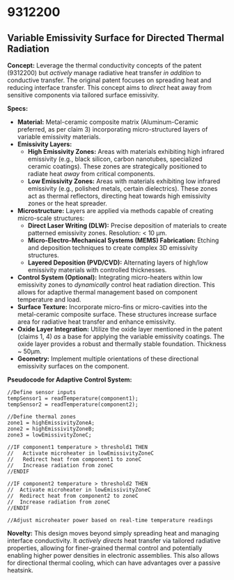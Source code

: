 # 9312200

## Variable Emissivity Surface for Directed Thermal Radiation

**Concept:** Leverage the thermal conductivity concepts of the patent (9312200) but *actively* manage radiative heat transfer *in addition* to conductive transfer. The original patent focuses on spreading heat and reducing interface transfer. This concept aims to *direct* heat away from sensitive components via tailored surface emissivity.

**Specs:**

*   **Material:** Metal-ceramic composite matrix (Aluminum-Ceramic preferred, as per claim 3) incorporating micro-structured layers of variable emissivity materials.
*   **Emissivity Layers:**
    *   **High Emissivity Zones:** Areas with materials exhibiting high infrared emissivity (e.g., black silicon, carbon nanotubes, specialized ceramic coatings). These zones are strategically positioned to radiate heat *away* from critical components.
    *   **Low Emissivity Zones:** Areas with materials exhibiting low infrared emissivity (e.g., polished metals, certain dielectrics). These zones act as thermal reflectors, directing heat towards high emissivity zones or the heat spreader.
*   **Microstructure:**  Layers are applied via methods capable of creating micro-scale structures:
    *   **Direct Laser Writing (DLW):** Precise deposition of materials to create patterned emissivity zones. Resolution: < 10 μm.
    *   **Micro-Electro-Mechanical Systems (MEMS) Fabrication:** Etching and deposition techniques to create complex 3D emissivity structures.
    *   **Layered Deposition (PVD/CVD):** Alternating layers of high/low emissivity materials with controlled thicknesses.
*   **Control System (Optional):** Integrating micro-heaters within low emissivity zones to *dynamically* control heat radiation direction. This allows for adaptive thermal management based on component temperature and load.
*   **Surface Texture:** Incorporate micro-fins or micro-cavities into the metal-ceramic composite surface. These structures increase surface area for radiative heat transfer and enhance emissivity.
*   **Oxide Layer Integration:** Utilize the oxide layer mentioned in the patent (claims 1, 4) *as* a base for applying the variable emissivity coatings. The oxide layer provides a robust and thermally stable foundation. Thickness ~ 50μm.
*   **Geometry:** Implement multiple orientations of these directional emissivity surfaces on the component.

**Pseudocode for Adaptive Control System:**

```
//Define sensor inputs
tempSensor1 = readTemperature(component1);
tempSensor2 = readTemperature(component2);

//Define thermal zones
zone1 = highEmissivityZoneA;
zone2 = highEmissivityZoneB;
zone3 = lowEmissivityZoneC;

//IF component1 temperature > threshold1 THEN
//   Activate microheater in lowEmissivityZoneC
//   Redirect heat from component1 to zoneC
//   Increase radiation from zoneC
//ENDIF

//IF component2 temperature > threshold2 THEN
//  Activate microheater in lowEmissivityZoneC
//  Redirect heat from component2 to zoneC
//  Increase radiation from zoneC
//ENDIF

//Adjust microheater power based on real-time temperature readings

```

**Novelty:**  This design moves beyond simply spreading heat and managing interface conductivity. It *actively directs* heat transfer via tailored radiative properties, allowing for finer-grained thermal control and potentially enabling higher power densities in electronic assemblies. This also allows for directional thermal cooling, which can have advantages over a passive heatsink.